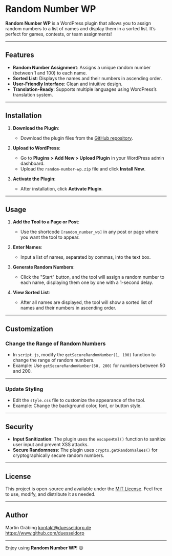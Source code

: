 # Random Number WP

**Random Number WP** is a WordPress plugin that allows you to assign random numbers to a list of names and display them in a sorted list. It’s perfect for games, contests, or team assignments!

---

## **Features**
- **Random Number Assignment**: Assigns a unique random number (between 1 and 100) to each name.
- **Sorted List**: Displays the names and their numbers in ascending order.
- **User-Friendly Interface**: Clean and intuitive design.
- **Translation-Ready**: Supports multiple languages using WordPress’s translation system.

---

## **Installation**

1. **Download the Plugin**:
   - Download the plugin files from the [GitHub repository](https://github.com/Duesseldorp/random_number_wp/).

2. **Upload to WordPress**:
   - Go to **Plugins > Add New > Upload Plugin** in your WordPress admin dashboard.
   - Upload the `random-number-wp.zip` file and click **Install Now**.

3. **Activate the Plugin**:
   - After installation, click **Activate Plugin**.

---

## **Usage**

1. **Add the Tool to a Page or Post**:
   - Use the shortcode `[random_number_wp]` in any post or page where you want the tool to appear.

2. **Enter Names**:
   - Input a list of names, separated by commas, into the text box.

3. **Generate Random Numbers**:
   - Click the "Start" button, and the tool will assign a random number to each name, displaying them one by one with a 1-second delay.

4. **View Sorted List**:
   - After all names are displayed, the tool will show a sorted list of names and their numbers in ascending order.

---

## **Customization**

### **Change the Range of Random Numbers**
- In `script.js`, modify the `getSecureRandomNumber(1, 100)` function to change the range of random numbers.
- Example: Use `getSecureRandomNumber(50, 200)` for numbers between 50 and 200.

---

### **Update Styling**
- Edit the `style.css` file to customize the appearance of the tool.
- Example: Change the background color, font, or button style.

---

## **Security**

- **Input Sanitization**: The plugin uses the `escapeHtml()` function to sanitize user input and prevent XSS attacks.
- **Secure Randomness**: The plugin uses `crypto.getRandomValues()` for cryptographically secure random numbers.

---

## **License**

This project is open-source and available under the [MIT License](LICENSE). Feel free to use, modify, and distribute it as needed.

---

## **Author**

Martin Gräbing 
kontakt@duesseldorp.de 
https://www.github.com/duesseldorp

---

Enjoy using **Random Number WP**! 😊
